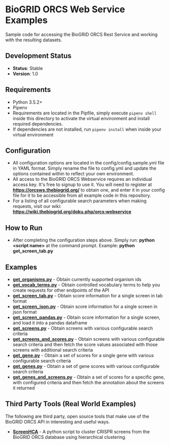 # BioGRID ORCS Web Service Examples
Sample code for accessing the BioGRID ORCS Rest Service and working with the resulting datasets.

## Development Status
+ **Status**: Stable
+ **Version**: 1.0

## Requirements
+ Python 3.5.2+
+ Pipenv
+ Requirements are located in the Pipfile, simply execute `pipenv shell` inside this directory to activate the virtual environment and install required dependencies.
+ If dependencies are not installed, run `pipenv install` when inside your virtual environment

## Configuration
+ All configuration options are located in the config/config.sample.yml file in YAML format. Simply rename the file to config.yml and update the options contained within to reflect your own environment.
+ All access to the BioGRID ORCS Webservice requires an individual access key. It's free to signup to use it. You will need to register at **https://orcsws.thebiogrid.org/** to obtain one, and enter it in your config file for it to be accessible from all example code in this repository.
+ For a listing of all configurable search parameters when making requests, visit our wiki: **https://wiki.thebiogrid.org/doku.php/orcs:webservice**

## How to Run
+ After completing the configuration steps above. Simply run: **python \<script name\>** at the command prompt. Example: **python get_screen_tab.py**

## Examples
+ [**get_organisms.py**](https://github.com/BioGRID/ORCS-REST-EXAMPLES/blob/master/get_organisms.py) - Obtain currently supported organism ids
+ [**get_vocab_terms.py**](https://github.com/BioGRID/ORCS-REST-EXAMPLES/blob/master/get_vocab_terms.py) - Obtain controlled vocabulary terms to help you create requests for other endpoints of the API
+ [**get_screen_tab.py**](https://github.com/BioGRID/ORCS-REST-EXAMPLES/blob/master/get_screen_tab.py) - Obtain score information for a single screen in tab format
+ [**get_screen_json.py**](https://github.com/BioGRID/ORCS-REST-EXAMPLES/blob/master/get_screen_json.py) - Obtain score information for a single screen in json format
+ [**get_screen_pandas.py**](https://github.com/BioGRID/ORCS-REST-EXAMPLES/blob/master/get_screen_pandas.py) - Obtain score information for a single screen, and load it into a pandas dataframe
+ [**get_screens.py**](https://github.com/BioGRID/ORCS-REST-EXAMPLES/blob/master/get_screens.py) - Obtain screens with various configurable search criteria 
+ [**get_screens_and_scores.py**](https://github.com/BioGRID/ORCS-REST-EXAMPLES/blob/master/get_screens_and_scores.py) - Obtain screens with various configurable search criteria and then fetch the score values associated with those screens with additional search criteria
+ [**get_gene.py**](https://github.com/BioGRID/ORCS-REST-EXAMPLES/blob/master/get_gene.py) - Obtain a set of scores for a single gene with various configurable search criteria
+ [**get_genes.py**](https://github.com/BioGRID/ORCS-REST-EXAMPLES/blob/master/get_genes.py) - Obtain a set of gene scores with various configurable search criteria
+ [**get_genes_and_screens.py**](https://github.com/BioGRID/ORCS-REST-EXAMPLES/blob/master/get_genes_and_screens.py) - Obtain a set of scores for a specific gene, with configured criteria and then fetch the annotation about the screens it returned

## Third Party Tools (Real World Examples)
The following are third party, open source tools that make use of the BioGRID ORCS API in interesting and useful ways.
+ [**ScreenHCA**](https://github.com/wujood/ScreenHCA) - A python script to cluster CRISPR screens from the BioGRID ORCS database using hierarchical clustering. 
